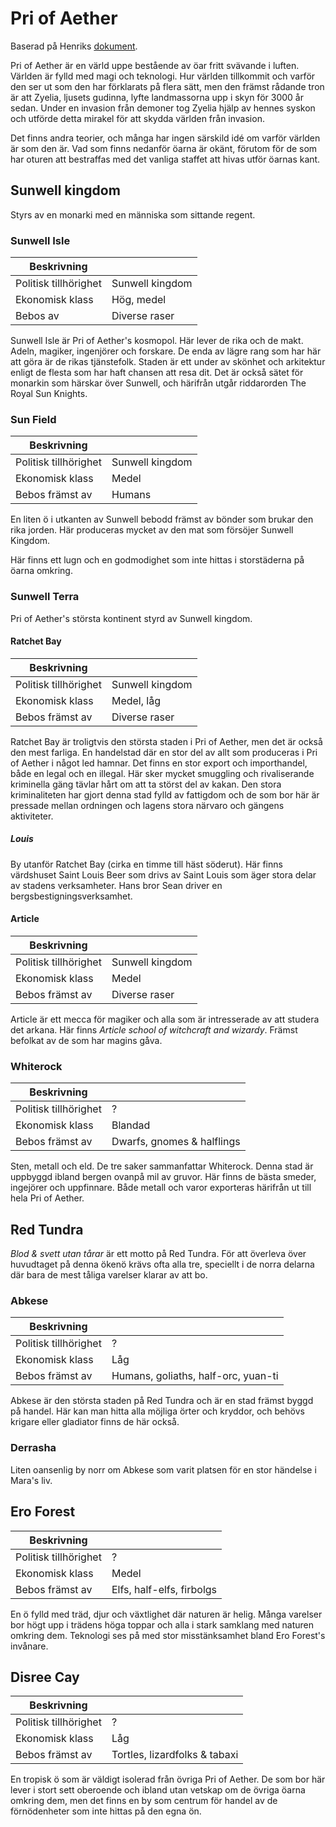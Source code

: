 <!-- TITLE: Geografi -->
# Pri of Aether

Baserad på Henriks [dokument](https://docs.google.com/document/d/1zXKJ1j-eBEr9DngUenVeB1NWVJvbizqkUq2ckgLMrak/edit).

Pri of Aether är en värld uppe bestående av öar fritt svävande i luften. Världen är fylld med magi och teknologi. Hur världen tillkommit och varför den ser ut som den har förklarats på flera sätt, men den främst rådande tron är att Zyelia, ljusets gudinna, lyfte landmassorna upp i skyn för 3000 år sedan. Under en invasion från demoner tog Zyelia hjälp av hennes syskon och utförde detta mirakel för att skydda världen från invasion.

Det finns andra teorier, och många har ingen särskild idé om varför världen är som den är. Vad som finns nedanför öarna är okänt, förutom för de som har oturen att bestraffas med det vanliga staffet att hivas utför öarnas kant.

## Sunwell kingdom
Styrs av en monarki med en människa som sittande regent.

### Sunwell Isle

| Beskrivning           |                  |
| ---                   | ---              |
| Politisk tillhörighet | Sunwell kingdom |
| Ekonomisk klass       | Hög, medel       |
| Bebos av              | Diverse raser    |

Sunwell Isle är Pri of Aether's kosmopol. Här lever de rika och de makt. Adeln, magiker, ingenjörer och forskare. De enda av lägre rang som har här att göra är de rikas tjänstefolk. Staden är ett under av skönhet och arkitektur enligt de flesta som har haft chansen att resa dit. Det är också sätet för monarkin som härskar över Sunwell, och härifrån utgår riddarorden The Royal Sun Knights.

### Sun Field

| Beskrivning             |                    |
| ----------------------- | ------------------ |
| Politisk tillhörighet   | Sunwell kingdom   |
| Ekonomisk klass         | Medel              |
| Bebos främst av         | Humans             |

En liten ö i utkanten av Sunwell bebodd främst av bönder som brukar den rika jorden. Här produceras mycket av den mat som försöjer Sunwell Kingdom. 

Här finns ett lugn och en godmodighet som inte hittas i storstäderna på öarna omkring.

### Sunwell Terra

Pri of Aether's största kontinent styrd av Sunwell kingdom.

#### Ratchet Bay

| Beskrivning           |                    |
| ---                   | ------------------ |
| Politisk tillhörighet | Sunwell kingdom  |
| Ekonomisk klass       | Medel, låg         |
| Bebos främst av       | Diverse raser      |

Ratchet Bay är troligtvis den största staden i Pri of Aether, men det är också den mest farliga. En handelstad där en stor del av allt som produceras i Pri of Aether i något led hamnar. Det finns en stor export och importhandel, både en legal och en illegal. Här sker mycket smuggling och rivaliserande kriminella gäng tävlar hårt om att ta störst del av kakan. Den stora kriminaliteten har gjort denna stad fylld av fattigdom och de som bor här är pressade mellan ordningen och lagens stora närvaro och gängens aktiviteter.

##### Louis

By utanför Ratchet Bay (cirka en timme till häst söderut). Här finns värdshuset Saint Louis Beer som drivs av Saint Louis som äger stora delar av stadens verksamheter. Hans bror Sean driver en bergsbestigningsverksamhet.

#### Article


 | Beskrivning           |                  |
 | ---                   | ---              |
 | Politisk tillhörighet | Sunwell kingdom |
 | Ekonomisk klass       | Medel            |
 | Bebos främst av       | Diverse raser    |

Article är ett mecca för magiker och alla som är intresserade av att studera det arkana. Här finns *Article school of witchcraft and wizardy*. Främst befolkat av de som har magins gåva.

### Whiterock

| Beskrivning           |                            |
| ---                   | ---                        |
| Politisk tillhörighet | ?                          |
| Ekonomisk klass       | Blandad                    |
| Bebos främst av       | Dwarfs, gnomes & halflings |

Sten, metall och eld. De tre saker sammanfattar Whiterock. Denna stad är uppbyggd ibland bergen ovanpå mil av gruvor. Här finns de bästa smeder, ingejörer och uppfinnare. Både metall och varor exporteras härifrån ut till hela Pri of Aether. 

## Red Tundra 

_Blod & svett utan tårar_ är ett motto på Red Tundra. För att överleva över huvudtaget på denna ökenö krävs ofta alla tre, speciellt i de norra delarna där bara de mest tåliga varelser klarar av att bo. 

### Abkese

| Beskrivning           |                                     |
| ---                   | ---                                 |
| Politisk tillhörighet | ?                                   |
| Ekonomisk klass       | Låg                                 |
| Bebos främst av       | Humans, goliaths, half-orc, yuan-ti |

Abkese är den största staden på Red Tundra och är en stad främst byggd på handel. Här kan man hitta alla möjliga örter och kryddor, och behövs krigare eller gladiator finns de här också.

### Derrasha

Liten oansenlig by norr om Abkese som varit platsen för en stor händelse i Mara's liv.


## Ero Forest

| Beskrivning           |                           |
| ---                   | ---                       |
| Politisk tillhörighet | ?                         |
| Ekonomisk klass       | Medel                     |
| Bebos främst av       | Elfs, half-elfs, firbolgs |

En ö fylld med träd, djur och växtlighet där naturen är helig. Många varelser bor högt upp i trädens höga toppar och alla i stark samklang med naturen omkring dem. Teknologi ses på med stor misstänksamhet bland Ero Forest's invånare.

## Disree Cay

| Beskrivning           |                               |
| ---                   | ---                           |
| Politisk tillhörighet | ?                             |
| Ekonomisk klass       | Låg                           |
| Bebos främst av       | Tortles, lizardfolks & tabaxi |

En tropisk ö som är väldigt isolerad från övriga Pri of Aether. De som bor här lever i stort sett oberoende och ibland utan vetskap om de övriga öarna omkring dem, men det finns en by som centrum för handel av de förnödenheter som inte hittas på den egna ön.
